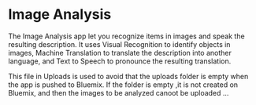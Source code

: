 # Image Analysis

  The Image Analysis app let you recognize items in images and speak the resulting description. It uses Visual Recognition to identify objects in images, Machine Translation to translate the description into another language, and Text to Speech to pronounce the resulting translation.

This file in Uploads is used to avoid that the uploads folder is empty when the app is pushed to Bluemix.
If the folder is empty ,it is not created on Bluemix, and then the images to be analyzed canoot be uploaded ...
